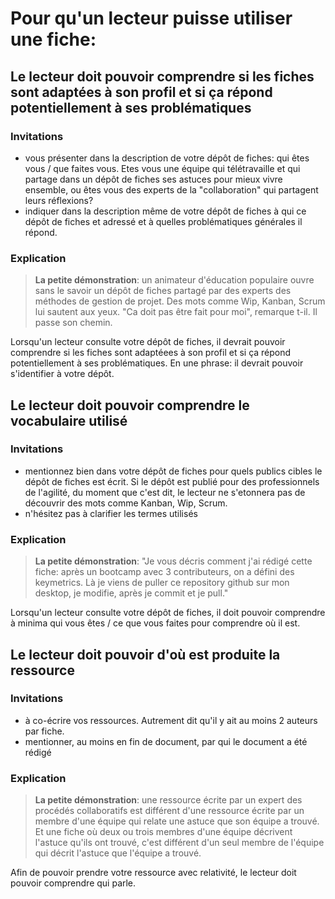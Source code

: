 # Pour qu'un lecteur puisse utiliser une fiche: 

## Le lecteur doit pouvoir comprendre si les fiches sont adaptées à son profil et si ça répond potentiellement à ses problématiques

### Invitations 

* vous présenter dans la description de votre dépôt de fiches: qui êtes vous / que faites vous. Etes vous une équipe qui télétravaille et qui partage dans un dépôt de fiches ses astuces pour mieux vivre ensemble, ou êtes vous des experts de la "collaboration" qui partagent leurs réflexions?
* indiquer dans la description même de votre dépôt de fiches à qui ce dépôt de fiches et adressé et à quelles problématiques générales il répond. 

### Explication

> **La petite démonstration**: un animateur d'éducation populaire ouvre sans le savoir un dépôt de fiches partagé par des experts des méthodes de gestion de projet. Des mots comme Wip, Kanban, Scrum lui sautent aux yeux. "Ca doit pas être fait pour moi", remarque t-il. Il passe son chemin. 

Lorsqu'un lecteur consulte votre dépôt de fiches, il devrait pouvoir comprendre si les fiches sont adaptéees à son profil et si ça répond potentiellement à ses problématiques. En une phrase: il devrait pouvoir s'identifier à votre dépôt.

## Le lecteur doit pouvoir comprendre le vocabulaire utilisé

### Invitations

* mentionnez bien dans votre dépôt de fiches pour quels publics cibles le dépôt de fiches est écrit. Si le dépôt est publié pour des professionnels de l'agilité, du moment que c'est dit, le lecteur ne s'etonnera pas de découvrir des mots comme Kanban, Wip, Scrum. 
* n'hésitez pas à clarifier les termes utilisés

### Explication

> **La petite démonstration**: "Je vous décris comment j'ai rédigé cette fiche: après un bootcamp avec 3 contributeurs, on a défini des keymetrics. Là je viens de puller ce repository github sur mon desktop, je modifie, après je commit et je pull."

Lorsqu'un lecteur consulte votre dépôt de fiches, il doit pouvoir comprendre à minima qui vous êtes / ce que vous faites pour comprendre où il est. 

## Le lecteur doit pouvoir d'où est produite la ressource

### Invitations

* à co-écrire vos ressources. Autrement dit qu'il y ait au moins 2 auteurs par fiche.
* mentionner, au moins en fin de document, par qui le document a été rédigé 

### Explication

> **La petite démonstration**: une ressource écrite par un expert des procédés collaboratifs est différent d'une ressource écrite par un membre d'une équipe qui relate une astuce que son équipe a trouvé. 
Et une fiche où deux ou trois membres d'une équipe décrivent l'astuce qu'ils ont trouvé, c'est différent d'un seul membre de l'équipe qui décrit l'astuce que l'équipe a trouvé.

Afin de pouvoir prendre votre ressource avec relativité, le lecteur doit pouvoir comprendre qui parle. 



